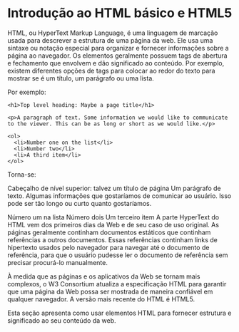 # Introdução ao HTML básico e HTML5

HTML, ou HyperText Markup Language, é uma linguagem de marcação usada para descrever a estrutura de uma página da web. Ele usa uma sintaxe ou notação especial para organizar e fornecer informações sobre a página ao navegador. Os elementos geralmente possuem tags de abertura e fechamento que envolvem e dão significado ao conteúdo. Por exemplo, existem diferentes opções de tags para colocar ao redor do texto para mostrar se é um título, um parágrafo ou uma lista.

Por exemplo:

```
<h1>Top level heading: Maybe a page title</h1>

<p>A paragraph of text. Some information we would like to communicate to the viewer. This can be as long or short as we would like.</p>

<ol>
  <li>Number one on the list</li>
  <li>Number two</li>
  <li>A third item</li>
</ol>
```

Torna-se:

Cabeçalho de nível superior: talvez um título de página
Um parágrafo de texto. Algumas informações que gostaríamos de comunicar ao usuário. Isso pode ser tão longo ou curto quanto gostaríamos.

Número um na lista
Número dois
Um terceiro item
A parte HyperText do HTML vem dos primeiros dias da Web e de seu caso de uso original. As páginas geralmente continham documentos estáticos que continham referências a outros documentos. Essas referências continham links de hipertexto usados ​​pelo navegador para navegar até o documento de referência, para que o usuário pudesse ler o documento de referência sem precisar procurá-lo manualmente.

À medida que as páginas e os aplicativos da Web se tornam mais complexos, o W3 Consortium atualiza a especificação HTML para garantir que uma página da Web possa ser mostrada de maneira confiável em qualquer navegador. A versão mais recente do HTML é HTML5.

Esta seção apresenta como usar elementos HTML para fornecer estrutura e significado ao seu conteúdo da web.